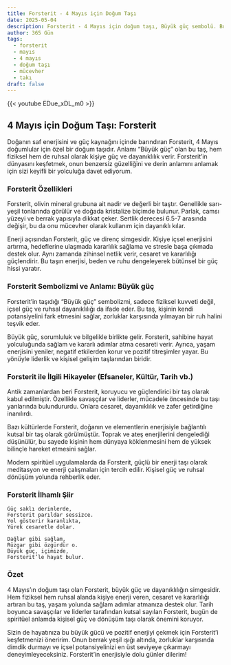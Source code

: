 ```yaml
---
title: Forsterit - 4 Mayıs için Doğum Taşı
date: 2025-05-04
description: Forsterit - 4 Mayıs için doğum taşı, Büyük güç sembolü. Bu özel taşın derin anlamını öğrenin.
author: 365 Gün
tags:
  - forsterit
  - mayıs
  - 4 mayıs
  - doğum taşı
  - mücevher
  - takı
draft: false
---
```


{{< youtube EDue_xDL_m0 >}}

## 4 Mayıs için Doğum Taşı: Forsterit

Doğanın saf enerjisini ve güç kaynağını içinde barındıran Forsterit, 4 Mayıs doğumlular için özel bir doğum taşıdır. Anlamı “Büyük güç” olan bu taş, hem fiziksel hem de ruhsal olarak kişiye güç ve dayanıklılık verir. Forsterit’in dünyasını keşfetmek, onun benzersiz güzelliğini ve derin anlamını anlamak için sizi keyifli bir yolculuğa davet ediyorum.

### Forsterit Özellikleri

Forsterit, olivin mineral grubuna ait nadir ve değerli bir taştır. Genellikle sarı-yeşil tonlarında görülür ve doğada kristalize biçimde bulunur. Parlak, camsı yüzeyi ve berrak yapısıyla dikkat çeker. Sertlik derecesi 6.5-7 arasında değişir, bu da onu mücevher olarak kullanım için dayanıklı kılar.

Enerji açısından Forsterit, güç ve direnç simgesidir. Kişiye içsel enerjisini artırma, hedeflerine ulaşmada kararlılık sağlama ve stresle başa çıkmada destek olur. Aynı zamanda zihinsel netlik verir, cesaret ve kararlılığı güçlendirir. Bu taşın enerjisi, beden ve ruhu dengeleyerek bütünsel bir güç hissi yaratır.

### Forsterit Sembolizmi ve Anlamı: Büyük güç

Forsterit’in taşıdığı “Büyük güç” sembolizmi, sadece fiziksel kuvveti değil, içsel güç ve ruhsal dayanıklılığı da ifade eder. Bu taş, kişinin kendi potansiyelini fark etmesini sağlar, zorluklar karşısında yılmayan bir ruh halini teşvik eder.

Büyük güç, sorumluluk ve bilgelikle birlikte gelir. Forsterit, sahibine hayat yolculuğunda sağlam ve kararlı adımlar atma cesareti verir. Ayrıca, yaşam enerjisini yeniler, negatif etkilerden korur ve pozitif titreşimler yayar. Bu yönüyle liderlik ve kişisel gelişim taşlarından biridir.

### Forsterit ile İlgili Hikayeler (Efsaneler, Kültür, Tarih vb.)

Antik zamanlardan beri Forsterit, koruyucu ve güçlendirici bir taş olarak kabul edilmiştir. Özellikle savaşçılar ve liderler, mücadele öncesinde bu taşı yanlarında bulundururdu. Onlara cesaret, dayanıklılık ve zafer getirdiğine inanılırdı.

Bazı kültürlerde Forsterit, doğanın ve elementlerin enerjisiyle bağlantılı kutsal bir taş olarak görülmüştür. Toprak ve ateş enerjilerini dengelediği düşünülür, bu sayede kişinin hem dünyaya köklenmesini hem de yüksek bilinçle hareket etmesini sağlar.

Modern spiritüel uygulamalarda da Forsterit, güçlü bir enerji taşı olarak meditasyon ve enerji çalışmaları için tercih edilir. Kişisel güç ve ruhsal dönüşüm yolunda rehberlik eder.

### Forsterit İlhamlı Şiir

```
Güç saklı derinlerde,  
Forsterit parıldar sessizce.  
Yol gösterir karanlıkta,  
Yürek cesaretle dolar.

Dağlar gibi sağlam,  
Rüzgar gibi özgürdür o.  
Büyük güç, içimizde,  
Forsterit’le hayat bulur.
```

### Özet

4 Mayıs’ın doğum taşı olan Forsterit, büyük güç ve dayanıklılığın simgesidir. Hem fiziksel hem ruhsal alanda kişiye enerji veren, cesaret ve kararlılığı artıran bu taş, yaşam yolunda sağlam adımlar atmanıza destek olur. Tarih boyunca savaşçılar ve liderler tarafından kutsal sayılan Forsterit, bugün de spiritüel anlamda kişisel güç ve dönüşüm taşı olarak önemini koruyor.

Sizin de hayatınıza bu büyük gücü ve pozitif enerjiyi çekmek için Forsterit’i keşfetmenizi öneririm. Onun berrak yeşil ışığı altında, zorluklar karşısında dimdik durmayı ve içsel potansiyelinizi en üst seviyeye çıkarmayı deneyimleyeceksiniz. Forsterit’in enerjisiyle dolu günler dilerim!